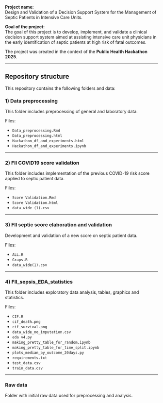 **Project name:**  
Design and Validation of a Decision Support System for the Management of Septic Patients in Intensive Care Units.

**Goal of the project:**  
The goal of this project is to develop, implement, and validate a clinical decision support system aimed at assisting intensive care unit physicians in the early identification of septic patients at high risk of fatal outcomes.

The project was created in the context of the **Public Health Hackathon 2025**.

---

## Repository structure

This repository contains the following folders and data:

### 1) Data preprocessing
This folder includes preprocessing of general and laboratory data.

Files:
- `Data_preprocessing.Rmd`
- `Data_preprocessing.html`
- `Hackathon_df_and_experiments.html`
- `Hackathon_df_and_experiments.ipynb`

---

### 2) FII COVID19 score validation
This folder includes implementation of the previous COVID-19 risk score applied to septic patient data.

Files:
- `Score Validation.Rmd`
- `Score Validation.html`
- `data_wide (1).csv`

---

### 3) FII septic score elaboration and validation
Development and validation of a new score on septic patient data.

Files:
- `ALL.R`
- `Graps.R`
- `data_wide(1).csv`

---

### 4) FII_sepsis_EDA_statistics
This folder includes exploratory data analysis, tables, graphics and statistics.

Files:
- `CIF.R`
- `cif_death.png`
- `cif_survival.png`
- `data_wide_no_imputation.csv`
- `eda v4.py`
- `making_pretty_table_for_random.ipynb`
- `making_pretty_table_for_time_split.ipynb`
- `plots_median_by_outcome_20days.py`
- `requirements.txt`
- `test_data.csv`
- `train_data.csv`

---

### Raw data
Folder with initial raw data used for preprocessing and analysis.
